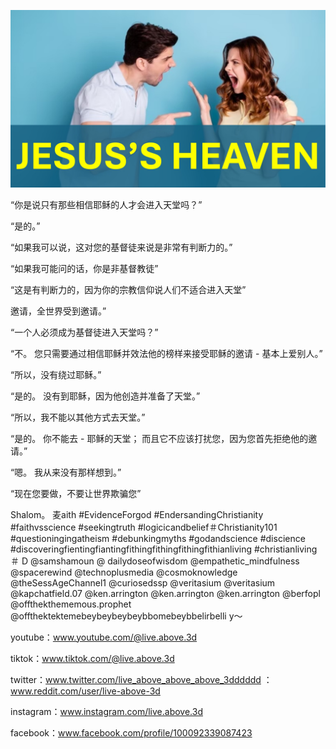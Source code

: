 ![Video cover image](../cover2.jpg "cover photo")

“你是说只有那些相信耶稣的人才会进入天堂吗？”

“是的。”

“如果我可以说，这对您的基督徒来说是非常有判断力的。”

“如果我可能问的话，你是非基督教徒”

“这是有判断力的，因为你的宗教信仰说人们不适合进入天堂”

邀请，全世界受到邀请。”

“一个人必须成为基督徒进入天堂吗？”

“不。 您只需要通过相信耶稣并效法他的榜样来接受耶稣的邀请 - 基本上爱别人。”

“所以，没有绕过耶稣。”

“是的。 没有到耶稣，因为他创造并准备了天堂。”

“所以，我不能以其他方式去天堂。”

“是的。 你不能去 - 耶稣的天堂； 而且它不应该打扰您，因为您首先拒绝他的邀请。”

“嗯。 我从来没有那样想到。”

“现在您要做，不要让世界欺骗您”

Shalom。 麦aith #EvidenceForgod #EndersandingChristianity #faithvsscience #seekingtruth #logicicandbelief＃Christianity101 #questioningingatheism #debunkingmyths #godandscience #discience #discoveringfientingfiantingfithingfithingfithingfithianliving #christianliving＃ D @samshamoun @ dailydoseofwisdom @empathetic_mindfulness @spacerewind @technoplusmedia @cosmoknowledge @theSessAgeChannel1 @curiosedssp @veritasium @veritasium @kapchatfield.07 @ken.arrington @ken.arrington @ken.arrington @berfopl @offthekthememous.prophet @offthektektemebeybeybeybeybbomebeybbelirbelli y〜


youtube：www.youtube.com/@live.above.3d

tiktok：www.tiktok.com/@live.above.3d

twitter：www.twitter.com/live_above_above_above_3dddddd ：www.reddit.com/user/live-above-3d


instagram：www.instagram.com/live.above.3d

facebook：www.facebook.com/profile/100092339087423





